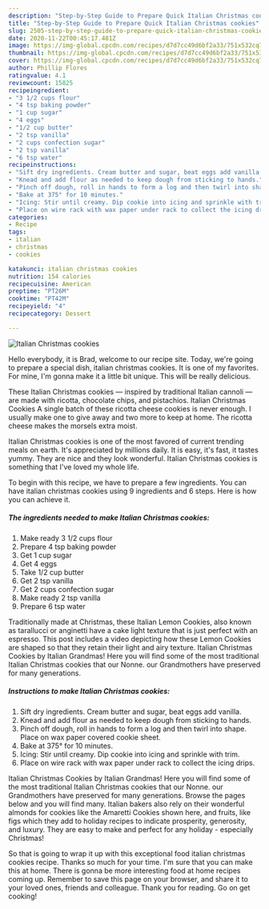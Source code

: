 ```yaml
---
description: "Step-by-Step Guide to Prepare Quick Italian Christmas cookies"
title: "Step-by-Step Guide to Prepare Quick Italian Christmas cookies"
slug: 2505-step-by-step-guide-to-prepare-quick-italian-christmas-cookies
date: 2020-11-22T00:45:17.481Z
image: https://img-global.cpcdn.com/recipes/d7d7cc49d6bf2a33/751x532cq70/italian-christmas-cookies-recipe-main-photo.jpg
thumbnail: https://img-global.cpcdn.com/recipes/d7d7cc49d6bf2a33/751x532cq70/italian-christmas-cookies-recipe-main-photo.jpg
cover: https://img-global.cpcdn.com/recipes/d7d7cc49d6bf2a33/751x532cq70/italian-christmas-cookies-recipe-main-photo.jpg
author: Phillip Flores
ratingvalue: 4.1
reviewcount: 15825
recipeingredient:
- "3 1/2 cups flour"
- "4 tsp baking powder"
- "1 cup sugar"
- "4 eggs"
- "1/2 cup butter"
- "2 tsp vanilla"
- "2 cups confection sugar"
- "2 tsp vanilla"
- "6 tsp water"
recipeinstructions:
- "Sift dry ingredients. Cream butter and sugar, beat eggs add vanilla."
- "Knead and add flour as needed to keep dough from sticking to hands."
- "Pinch off dough, roll in hands to form a log and then twirl into shape. Place on wax paper covered cookie sheet."
- "Bake at 375° for 10 minutes."
- "Icing: Stir until creamy. Dip cookie into icing and sprinkle with trim."
- "Place on wire rack with wax paper under rack to collect the icing drips."
categories:
- Recipe
tags:
- italian
- christmas
- cookies

katakunci: italian christmas cookies 
nutrition: 154 calories
recipecuisine: American
preptime: "PT26M"
cooktime: "PT42M"
recipeyield: "4"
recipecategory: Dessert

---
```



![Italian Christmas cookies](https://img-global.cpcdn.com/recipes/d7d7cc49d6bf2a33/751x532cq70/italian-christmas-cookies-recipe-main-photo.jpg)

Hello everybody, it is Brad, welcome to our recipe site. Today, we're going to prepare a special dish, italian christmas cookies. It is one of my favorites. For mine, I'm gonna make it a little bit unique. This will be really delicious.

These Italian Christmas cookies — inspired by traditional Italian cannoli — are made with ricotta, chocolate chips, and pistachios. Italian Christmas Cookies A single batch of these ricotta cheese cookies is never enough. I usually make one to give away and two more to keep at home. The ricotta cheese makes the morsels extra moist.

Italian Christmas cookies is one of the most favored of current trending meals on earth. It's appreciated by millions daily. It is easy, it's fast, it tastes yummy. They are nice and they look wonderful. Italian Christmas cookies is something that I've loved my whole life.


To begin with this recipe, we have to prepare a few ingredients. You can have italian christmas cookies using 9 ingredients and 6 steps. Here is how you can achieve it.

<!--inarticleads1-->

##### The ingredients needed to make Italian Christmas cookies:

1. Make ready 3 1/2 cups flour
1. Prepare 4 tsp baking powder
1. Get 1 cup sugar
1. Get 4 eggs
1. Take 1/2 cup butter
1. Get 2 tsp vanilla
1. Get 2 cups confection sugar
1. Make ready 2 tsp vanilla
1. Prepare 6 tsp water


Traditionally made at Christmas, these Italian Lemon Cookies, also known as tarallucci or anginetti have a cake light texture that is just perfect with an espresso. This post includes a video depicting how these Lemon Cookies are shaped so that they retain their light and airy texture. Italian Christmas Cookies by Italian Grandmas! Here you will find some of the most traditional Italian Christmas cookies that our Nonne. our Grandmothers have preserved for many generations. 

<!--inarticleads2-->

##### Instructions to make Italian Christmas cookies:

1. Sift dry ingredients. Cream butter and sugar, beat eggs add vanilla.
1. Knead and add flour as needed to keep dough from sticking to hands.
1. Pinch off dough, roll in hands to form a log and then twirl into shape. Place on wax paper covered cookie sheet.
1. Bake at 375° for 10 minutes.
1. Icing: Stir until creamy. Dip cookie into icing and sprinkle with trim.
1. Place on wire rack with wax paper under rack to collect the icing drips.


Italian Christmas Cookies by Italian Grandmas! Here you will find some of the most traditional Italian Christmas cookies that our Nonne. our Grandmothers have preserved for many generations. Browse the pages below and you will find many. Italian bakers also rely on their wonderful almonds for cookies like the Amaretti Cookies shown here, and fruits, like figs which they add to holiday recipes to indicate prosperity, generosity, and luxury. They are easy to make and perfect for any holiday - especially Christmas! 

So that is going to wrap it up with this exceptional food italian christmas cookies recipe. Thanks so much for your time. I'm sure that you can make this at home. There is gonna be more interesting food at home recipes coming up. Remember to save this page on your browser, and share it to your loved ones, friends and colleague. Thank you for reading. Go on get cooking!

